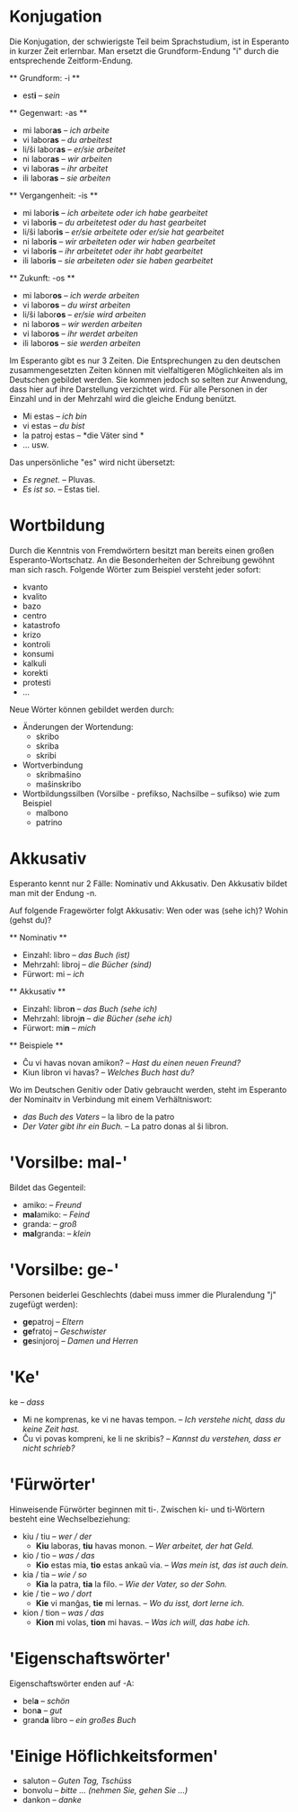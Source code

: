 # Konjugation

Die Konjugation, der schwierigste Teil beim Sprachstudium, ist in Esperanto in kurzer Zeit erlernbar. Man ersetzt die Grundform-Endung "i" durch die entsprechende Zeitform-Endung.

** Grundform: -i **
  
- est**i**            – *sein*

** Gegenwart: -as **

- mi labor**as**       – *ich arbeite*
- vi labor**as**       – *du arbeitest*
- li/ŝi labor**as**    – *er/sie arbeitet*
- ni labor**as**       – *wir arbeiten*
- vi labor**as**       – *ihr arbeitet*
- ili labor**as**      – *sie arbeiten*

** Vergangenheit: -is **

- mi labor**is**        – *ich arbeitete oder ich habe gearbeitet*
- vi labor**is**        – *du arbeitetest oder du hast gearbeitet*
- li/ŝi labor**is**     – *er/sie arbeitete oder er/sie hat gearbeitet*
- ni labor**is**        – *wir arbeiteten oder wir haben gearbeitet*
- vi labor**is**        – *ihr arbeitetet oder ihr habt gearbeitet*
- ili labor**is**       – *sie arbeiteten oder sie haben gearbeitet*

** Zukunft: -os **

- mi labor**os**        – *ich werde arbeiten*
- vi labor**os**        – *du wirst arbeiten*
- li/ŝi labor**os**     – *er/sie wird arbeiten*
- ni labor**os**        – *wir werden arbeiten*
- vi labor**os**        – *ihr werdet arbeiten*
- ili labor**os**       – *sie werden arbeiten*

Im Esperanto gibt es nur 3 Zeiten. Die Entsprechungen zu den deutschen zusammengesetzten Zeiten können mit vielfaltigeren Möglichkeiten als im Deutschen gebildet werden. Sie kommen jedoch so selten zur Anwendung, dass hier auf ihre Darstellung verzichtet wird. Für alle Personen in der Einzahl und in der Mehrzahl wird die gleiche Endung benützt.

- Mi estas  – *ich bin*
- vi estas  – *du bist*
- la patroj estas  – *die Väter sind *
- … usw.

Das unpersönliche "es" wird nicht übersetzt: 
  
- *Es regnet.*  – Pluvas. 
- *Es ist so.*  – Estas tiel.


# Wortbildung

Durch die Kenntnis von Fremdwörtern besitzt man bereits einen großen Esperanto-Wortschatz. An die Besonderheiten der Schreibung gewöhnt man sich rasch. Folgende Wörter zum Beispiel versteht jeder sofort: 

 - kvanto
 - kvalito
 - bazo
 - centro
 - katastrofo
 - krizo
 - kontroli
 - konsumi
 - kalkuli
 - korekti
 - protesti 
 - …

Neue Wörter können gebildet werden durch:

- Änderungen der Wortendung:
    - skribo
    - skriba
    - skribi
- Wortverbindung
    - skribmaŝino
    - maŝinskribo
- Wortbildungssilben (Vorsilbe - prefikso, Nachsilbe – sufikso) wie zum Beispiel
    - malbono
    - patrino
 

# Akkusativ

Esperanto kennt nur 2 Fälle: Nominativ und Akkusativ. Den Akkusativ bildet man mit der Endung -n.

Auf folgende Fragewörter folgt Akkusativ: Wen oder was (sehe ich)? Wohin (gehst du)?

** Nominativ **

- Einzahl:       	libro        – *das Buch (ist)*
- Mehrzahl:      	libroj       – *die Bücher (sind)*
- Fürwort:       	mi           – *ich*

** Akkusativ **

- Einzahl:       	libro**n**   – *das Buch (sehe ich)*
- Mehrzahl:      	libroj**n**  – *die Bücher (sehe ich)*
- Fürwort:       	mi**n**      – *mich*

** Beispiele **

- Ĉu vi havas novan amikon? – *Hast du einen neuen Freund?*
- Kiun libron vi havas? – *Welches Buch hast du?*

Wo im Deutschen Genitiv oder Dativ gebraucht werden, steht im Esperanto der Nominaitv in Verbindung mit einem Verhältniswort: 
  
- *das Buch des Vaters* – la libro de la patro
- *Der Vater gibt ihr ein Buch.* – La patro donas al ŝi libron.


# 'Vorsilbe: mal-'

Bildet das Gegenteil:	

- amiko:         – *Freund*
- **mal**amiko:  – *Feind*
- granda:        – *groß*
- **mal**granda: – *klein*
 

# 'Vorsilbe: ge-'

Personen beiderlei Geschlechts (dabei muss immer die Pluralendung "j" zugefügt werden):

- **ge**patroj  – *Eltern*
- **ge**fratoj  – *Geschwister*
- **ge**sinjoroj  – *Damen und Herren*

 
# 'Ke'

ke – *dass*

- Mi ne komprenas, ke vi ne havas tempon.  – *Ich verstehe nicht, dass du keine Zeit hast.*
- Ĉu vi povas kompreni, ke li ne skribis?  – *Kannst du verstehen, dass er nicht schrieb?*


# 'Fürwörter'

Hinweisende Fürwörter beginnen mit ti-. Zwischen ki- und ti-Wörtern besteht eine Wechselbeziehung:

- kiu / tiu  – *wer / der*
    - **Kiu** laboras, **tiu** havas monon.  – *Wer arbeitet, der hat Geld.*
- kio / tio  – *was / das*
    - **Kio** estas mia, **tio** estas ankaŭ via.  – *Was mein ist, das ist auch dein.*
- kia / tia  – *wie / so*
    - **Kia** la patra, **tia** la filo.  – *Wie der Vater, so der Sohn.*
- kie / tie  – *wo / dort*
    - **Kie** vi manĝas, **tie** mi lernas.  – *Wo du isst, dort lerne ich.*
- kion / tion  – *was / das*
    - **Kion** mi volas, **tion** mi havas.  – *Was ich will, das habe ich.*


# 'Eigenschaftswörter'

Eigenschaftswörter enden auf -A:

- bel**a**  – *schön*
- bon**a**  – *gut*
- grand**a** libro  – *ein großes Buch*


# 'Einige Höflichkeitsformen'

- saluton  – *Guten Tag, Tschüss*
- bonvolu  – *bitte … (nehmen Sie, gehen Sie …)*
- dankon  – *danke*
